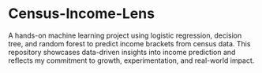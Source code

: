 # Census-Income-Lens
A hands-on machine learning project using logistic regression, decision tree, and random forest to predict income brackets from census data. This repository showcases data-driven insights into income prediction and reflects my commitment to growth, experimentation, and real-world impact.

